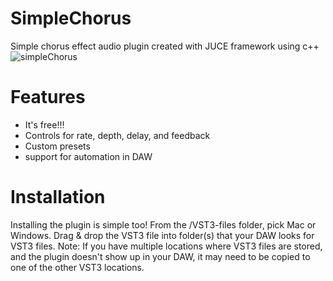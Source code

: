 # SimpleChorus
Simple chorus effect audio plugin created with JUCE framework using c++
![simpleChorus](https://github.com/Swansonge/SimpleChorus/assets/51669372/98356ad4-b5c8-453a-8531-bbeb2f478496)

# Features
- It's free!!!
- Controls for rate, depth, delay, and feedback
- Custom presets
- support for automation in DAW

# Installation
Installing the plugin is simple too! From the /VST3-files folder, pick Mac or Windows. Drag & drop the VST3 file into folder(s) that your DAW looks for VST3 files. Note: If you have multiple locations where VST3 files are stored, and the plugin doesn't show up in your DAW, it may need to be copied to one of the other VST3 locations. 

